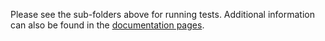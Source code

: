 Please see the sub-folders above for running tests.  Additional information can also be found in the
[documentation pages](https://web.atzberger.org/mlmod/docs/index.html).
